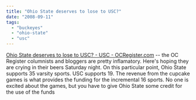 ```yaml
---
title: "Ohio State deserves to lose to USC?"
date: "2008-09-11"
tags: 
  - "buckeyes"
  - "ohio-state"
  - "usc"
---
```


[Ohio State deserves to lose to USC? - USC - OCRegister.com](http://usc.freedomblogging.com/2008/09/11/ohio-state-deserves-to-lose-to-usc/#comment-476) -- the OC Register columnists and bloggers are pretty inflamatory. Here's hoping they are crying in their beers Saturday night. On this particular point, Ohio State supports 35 varsity sports. USC supports 19. The revenue from the cupcake games is what provides the funding for the incremental 16 sports. No one is excited about the games, but you have to give Ohio State some credit for the use of the funds
